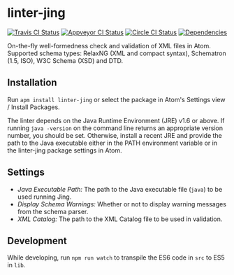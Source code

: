 # linter-jing

[![Travis CI Status](https://travis-ci.org/aerhard/linter-jing.svg?branch=master)](https://travis-ci.org/aerhard/linter-jing)
[![Appveyor CI Status](https://ci.appveyor.com/api/projects/status/github/aerhard/linter-jing?branch=master&svg=true)](https://ci.appveyor.com/project/aerhard/linter-jing)
[![Circle CI Status](https://circleci.com/gh/aerhard/linter-jing/tree/master.svg?style=shield&circle-token=93c48cdbcad41ba1b7cd08f231286b94b195de53)](https://circleci.com/gh/aerhard/linter-jing)
[![Dependencies](https://david-dm.org/aerhard/linter-jing.svg)](https://david-dm.org/aerhard/linter-jing)

On-the-fly well-formedness check and validation of XML files in Atom. Supported schema types: RelaxNG (XML and compact syntax), Schematron (1.5, ISO), W3C Schema (XSD) and DTD.

## Installation

Run `apm install linter-jing` or select the package in Atom's Settings view / Install Packages.

The linter depends on the Java Runtime Environment (JRE) v1.6 or above. If running `java -version` on the command line returns an appropriate version number, you should be set. Otherwise, install a recent JRE and provide the path to the Java executable either in the PATH environment variable or in the linter-jing package settings in Atom.

## Settings

* *Java Executable Path:* The path to the Java executable file (`java`) to be used running Jing.
* *Display Schema Warnings:* Whether or not to display warning messages from the schema parser.
* *XML Catalog:* The path to the XML Catalog file to be used in validation.

## Development

While developing, run `npm run watch` to transpile the ES6 code in `src` to ES5 in `lib`.
